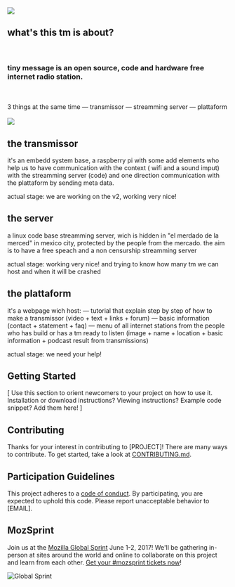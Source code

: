 <img src="http://lowlives.net/tinymessage/images/tm2.jpg">

## what's this tm is about? 
<br>
<h3>tiny message is an open source, code and hardware free internet radio station.</h3>
<br>
<br>
3 things at the same time
  — transmissor
  — streamming server
  — plattaform
<br>
<br>
  <img src="http://lowlives.net/tinymessage/images/tm1.jpg">
  
## the transmissor
it's an embedd system base, a raspberry pi with some add elements who help us to have communication with the context ( wifi and a sound imput) with the streamming server (code) and one direction communication with the plattaform by sending meta data. 

actual stage: we are working on the v2, working very nice!

## the server
a linux code base streamming server, wich is hidden in "el merdado de la merced" in mexico city, protected by the people from the mercado. the aim is to have a free speach and a non censurship streamming server

actual stage: working very nice! and trying to know how many tm we can host and when it will be crashed


## the plattaform
it's a webpage wich host:
 — tutorial that explain step by step of how to make a transmissor (video + text + links + forum)
 — basic information (contact + statement + faq)
 — menu of all internet stations from the people who has build or has a tm ready to listen (image + name + location + basic information     + podcast result from transmissions)
 
 actual stage: we need your help!
 
 
## Getting Started

[ Use this section to orient newcomers to your project on how to use it. Installation or download instructions? Viewing instructions? Example code snippet? Add them here! ]

## Contributing

Thanks for your interest in contributing to [PROJECT]! There are many ways to contribute. To get started, take a look at [CONTRIBUTING.md](CONTRIBUTING.md).

## Participation Guidelines

This project adheres to a [code of conduct](CODE_OF_CONDUCT.md). By participating, you are expected to uphold this code. Please report unacceptable behavior to [EMAIL].

## MozSprint

Join us at the [Mozilla Global Sprint](http://mozilla.github.io/global-sprint/) June 1-2, 2017! We'll be gathering in-person at sites around the world and online to collaborate on this project and learn from each other. [Get your #mozsprint tickets now](http://mozilla.github.io/global-sprint/)!

![Global Sprint](https://cloud.githubusercontent.com/assets/617994/24632585/b2b07dcc-1892-11e7-91cf-f9e473187cf7.png)
